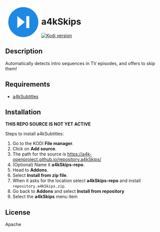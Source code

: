 <img align="left" width="115px" height="115px" src="icon.png">

# a4kSkips
[![Kodi version](https://img.shields.io/badge/kodi%20versions-19-blue)](https://kodi.tv/)

## Description

Automatically detects intro sequences in TV episodes, and offers to skip them!

## Requirements

* [a4kSubtitles](https://github.com/a4k-openproject/a4kSubtitles)

## Installation

**THIS REPO SOURCE IS NOT YET ACTIVE**

Steps to install a4kSubtitles:
1. Go to the KODI **File manager**.
2. Click on **Add source**.
3. The path for the source is https://a4k-openproject.github.io/repository.a4kSkips/
4. (Optional) Name it **a4kSkips-repo**.
5. Head to **Addons**.
6. Select **Install from zip file**.
7. When it asks for the location select **a4kSkips-repo** and install `repository.a4kSkips.zip`.
8. Go back to **Addons** and select **Install from repository**
9. Select the **a4kSkips** menu item

## License

Apache